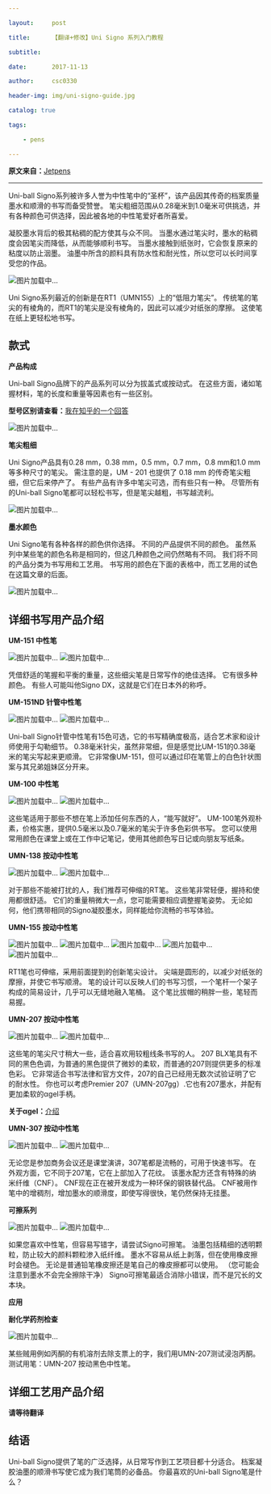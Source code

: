 ```yaml
---

layout:     post

title:      【翻译+修改】Uni Signo 系列入门教程

subtitle:   

date:       2017-11-13

author:     csc0330

header-img: img/uni-signo-guide.jpg

catalog: true

tags:

    - pens

---
```

**原文来自：**[Jetpens][1]


------------------------------------------------------------------------------------
Uni-ball Signo系列被许多人誉为中性笔中的“圣杯”，该产品因其传奇的档案质量墨水和顺滑的书写而备受赞誉。 笔尖粗细范围从0.28毫米到1.0毫米可供挑选，并有各种颜色可供选择，因此被各地的中性笔爱好者所喜爱。

凝胶墨水背后的极其粘稠的配方使其与众不同。 当墨水通过笔尖时，墨水的粘稠度会因笔尖而降低，从而能够顺利书写。 当墨水接触到纸张时，它会恢复原来的粘度以防止洇墨。 油墨中所含的颜料具有防水性和耐光性，所以您可以长时间享受您的作品。

![图片加载中...][2]

Uni Signo系列最近的创新是在RT1（UMN155）上的“低阻力笔尖”。 传统笔的笔尖的有棱角的，而RT1的笔尖是没有棱角的，因此可以减少对纸张的摩擦。 这使笔在纸上更轻松地书写。

## 款式 ##

**产品构成**

Uni-ball Signo品牌下的产品系列可以分为拔盖式或按动式。
在这些方面，诸如笔握材料，笔的长度和重量等因素也有一些区别。

**型号区别请查看：**[我在知乎的一个回答][3]

![图片加载中...][4]

**笔尖粗细**

Uni Signo产品具有0.28 mm，0.38 mm，0.5 mm，0.7 mm，0.8 mm和1.0 mm等多种尺寸的笔尖。 需注意的是，UM - 201 也提供了 0.18 mm 的传奇笔尖粗细，但它后来停产了。 有些产品有许多中笔尖可选，而有些只有一种。 尽管所有的Uni-ball Signo笔都可以轻松书写，但是笔尖越粗，书写越流利。

![图片加载中...][5]

**墨水颜色**

Uni Signo笔有各种各样的颜色供你选择。 不同的产品提供不同的颜色。 虽然系列中某些笔的颜色名称是相同的，但这几种颜色之间仍然略有不同。 我们将不同的产品分类为书写用和工艺用。 书写用的颜色在下面的表格中，而工艺用的试色在这篇文章的后面。

![图片加载中...][6]

## 详细书写用产品介绍 ##

**UM-151 中性笔**

![图片加载中...][8]
![图片加载中...][9]

凭借舒适的笔握和平衡的重量，这些细尖笔是日常写作的绝佳选择。 它有很多种颜色。 有些人可能叫他Signo DX，这就是它们在日本外的称呼。

**UM-151ND 针管中性笔**

![图片加载中...][10]
![图片加载中...][11]

Uni-ball Signo针管中性笔有15色可选，它的书写精确度极高，适合艺术家和设计师使用于勾勒细节。 0.38毫米针尖，虽然非常细，但是感觉比UM-151的0.38毫米的笔尖写起来更顺滑。 它非常像UM-151，但可以通过印在笔管上的白色针状图案与其兄弟姐妹区分开来。

**UM-100 中性笔**

![图片加载中...][12]
![图片加载中...][13]

这些笔适用于那些不想在笔上添加任何东西的人，“能写就好”。 UM-100笔外观朴素，价格实惠，提供0.5毫米以及0.7毫米的笔尖于许多色彩供书写。 您可以使用常用颜色在课堂上或在工作中记笔记，使用其他颜色写日记或向朋友写纸条。

**UMN-138 按动中性笔**

![图片加载中...][14]
![图片加载中...][15]

对于那些不能被打扰的人，我们推荐可伸缩的RT笔。 这些笔非常轻便，握持和使用都很舒适。 它们的重量稍微大一点，您可能需要相应调整握笔姿势。 无论如何，他们携带相同的Signo凝胶墨水，同样能给你流畅的书写体验。

**UMN-155 按动中性笔**

![图片加载中...][16]
![图片加载中...][17]
![图片加载中...][18]
![图片加载中...][19]
![图片加载中...][20]

RT1笔也可伸缩，采用前面提到的创新笔尖设计。 尖端是圆形的，以减少对纸张的摩擦，并使它书写顺滑。 笔的设计可以反映人们的书写习惯，一个笔杆一个架子构成的简易设计，几乎可以无缝地融入笔桶。 这个笔比拔帽的稍胖一些，笔轻而易握。 

**UMN-207 按动中性笔**

![图片加载中...][21]
![图片加载中...][22]

这些笔的笔尖尺寸稍大一些，适合喜欢用较粗线条书写的人。 207 BLX笔具有不同的黑色色调，为普通的黑色提供了微妙的柔软，而普通的207则提供更多的标准色彩。 它非常适合书写法律和官方文件，207的自己已经用无数次试验证明了它的耐水性。 
你也可以考虑Premier 207（UMN-207gg）.它也有207墨水，并配有更加柔软的αgel手柄。

**关于αgel：**[介绍][7]

**UMN-307 按动中性笔**

![图片加载中...][23]
![图片加载中...][24]

无论您是参加商务会议还是课堂演讲，307笔都是流畅的，可用于快速书写。 在外观方面，它不同于207笔，它在上部加入了花纹。 该墨水配方还含有特殊的纳米纤维（CNF）。 CNF现在正在被开发成为一种环保的钢铁替代品。 CNF被用作笔中的增稠剂，增加墨水的顺滑度，即使写得很快，笔仍然保持无挂墨。

**可擦系列**

![图片加载中...][25]
![图片加载中...][26]

如果您喜欢中性笔，但容易写错字，请尝试Signo可擦笔。 油墨包括精细的透明颗粒，防止较大的颜料颗粒渗入纸纤维。 墨水不容易从纸上剥落，但在使用橡皮擦时会褪色。 无论是普通铅笔橡皮擦还是笔自己的橡皮擦都可以使用。 （您可能会注意到墨水不会完全擦除干净） Signo可擦笔最适合消除小错误，而不是冗长的文本块。

**应用**

**耐化学药剂检查**

![图片加载中...][27]

某些贼用例如丙酮的有机溶剂去除支票上的字，我们用UMN-207测试浸泡丙酮。
测试用笔：UMN-207 按动黑色中性笔。

## 详细工艺用产品介绍 ##
**请等待翻译**

## 结语 ##
Uni-ball Signo提供了笔的广泛选择，从日常写作到工艺项目都十分适合。 档案凝胶油墨的顺滑书写使它成为我们笔筒的必备品。 你最喜欢的Uni-ball Signo笔是什么？



  [1]: https://www.jetpens.com/blog/uni-ball-signo-a-comprehensive-guide/pt/639
  [2]: http://sichengchen.github.io/img/uni-ink.jpg
  [3]: https://www.zhihu.com/question/51545827/answer/137187002
  [4]: http://sichengchen.github.io/img/uni-pens.png
  [5]: http://sichengchen.github.io/img/uni-tip.png
  [6]: http://sichengchen.github.io/img/uni-colors.png
  [8]: http://sichengchen.github.io/img/um151-1.jpg
  [7]: http://www.taica.co.jp/gel-english/alpha/
  [10]: http://sichengchen.github.io/img/um151nd-1.jpg
  [11]: http://sichengchen.github.io/img/um151nd-2.jpg
  [12]: http://sichengchen.github.io/img/um100-1.jpg
  [13]: http://sichengchen.github.io/img/um100-2.jpg
  [9]: http://sichengchen.github.io/img/um151-2.jpg
  [14]: http://sichengchen.github.io/img/umn-138-1.jpg
  [15]: http://sichengchen.github.io/img/umn138-2.jpg
  [16]: http://sichengchen.github.io/img/umn-155-1.jpg
  [17]: http://sichengchen.github.io/img/umn-155-2.jpg
  [18]: http://sichengchen.github.io/img/umn-155-pen.jpg
  [19]: http://sichengchen.github.io/img/umn-155-tag.jpg
  [20]: http://sichengchen.github.io/img/umn-155-tip.jpg
  [21]: http://sichengchen.github.io/img/umn-207-1.jpg
  [22]: http://sichengchen.github.io/img/umn-207-2.jpg
  [23]: http://sichengchen.github.io/img/umn-307-1.jpg
  [24]: http://sichengchen.github.io/img/umn-307-2.jpg
  [25]: http://sichengchen.github.io/img/um-er-1.jpg
  [26]: http://sichengchen.github.io/img/um-er-2.jpg
  [27]: http://sichengchen.github.io/img/umn-207-app.jpg




